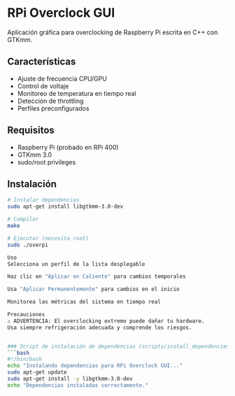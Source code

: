 # RPi Overclock GUI

Aplicación gráfica para overclocking de Raspberry Pi escrita en C++ con GTKmm.

## Características

- Ajuste de frecuencia CPU/GPU
- Control de voltaje
- Monitoreo de temperatura en tiempo real
- Detección de throttling
- Perfiles preconfigurados

## Requisitos

- Raspberry Pi (probado en RPi 400)
- GTKmm 3.0
- sudo/root privileges

## Instalación

```bash
# Instalar dependencias
sudo apt-get install libgtkmm-3.0-dev

# Compilar
make

# Ejecutar (necesita root)
sudo ./overpi

Uso
Selecciona un perfil de la lista desplegable

Haz clic en "Aplicar en Caliente" para cambios temporales

Usa "Aplicar Permanentemente" para cambios en el inicio

Monitorea las métricas del sistema en tiempo real

Precauciones
⚠️ ADVERTENCIA: El overclocking extremo puede dañar tu hardware.
Usa siempre refrigeración adecuada y comprende los riesgos.


### Script de instalación de dependencias (scripts/install_dependencies.sh)
```bash
#!/bin/bash
echo "Instalando dependencias para RPi Overclock GUI..."
sudo apt-get update
sudo apt-get install -y libgtkmm-3.0-dev
echo "Dependencias instaladas correctamente."